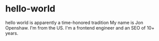 # hello-world
hello world is apparently a time-honored tradition
My name is Jon Openshaw. I'm from the US. I'm a frontend engineer and an SEO of 10+ years.
